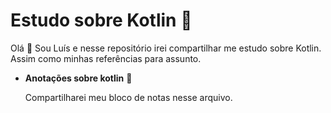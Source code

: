 # Estudo sobre Kotlin :blue_book:

Olá :wave: Sou Luís e nesse repositório irei compartilhar me estudo sobre Kotlin. Assim como minhas referências para assunto.

- **Anotações sobre kotlin** :bookmark_tabs:

  Compartilharei meu bloco de notas nesse arquivo.